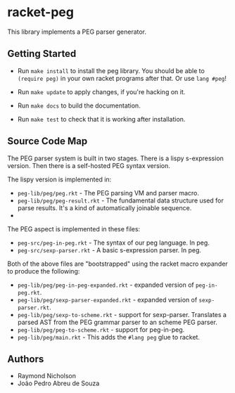 # racket-peg

This library implements a PEG parser generator.

## Getting Started

* Run `make install` to install the peg library. You should be able to `(require peg)` in your own racket programs after that. Or use `lang #peg`!

* Run `make update` to apply changes, if you're hacking on it.

* Run `make docs` to build the documentation.

* Run `make test` to check that it is working after installation.

## Source Code Map

The PEG parser system is built in two stages. There is a lispy s-expression version. Then there is a self-hosted PEG syntax version.

The lispy version is implemented in:

* `peg-lib/peg/peg.rkt` - The PEG parsing VM and parser macro.
* `peg-lib/peg/peg-result.rkt` - The fundamental data structure used for parse results. It's a kind of automatically joinable sequence.
* 

The PEG aspect is implemented in these files:

* `peg-src/peg-in-peg.rkt` - The syntax of our peg language. In peg.
* `peg-src/sexp-parser.rkt` - A basic s-expression parser. In peg.
 
Both of the above files are "bootstrapped" using the racket macro expander to produce the following:

* `peg-lib/peg/peg-in-peg-expanded.rkt` - expanded version of `peg-in-peg.rkt`.
* `peg-lib/peg/sexp-parser-expanded.rkt` - expanded version of `sexp-parser.rkt`.
* `peg-lib/peg/sexp-to-scheme.rkt` - support for sexp-parser. Translates a parsed AST from the PEG grammar parser to an scheme PEG parser.
* `peg-lib/peg/peg-to-scheme.rkt` - support for peg-in-peg.
* `peg-lib/peg/main.rkt` - This adds the `#lang peg` glue to racket.

## Authors

* Raymond Nicholson
* João Pedro Abreu de Souza
